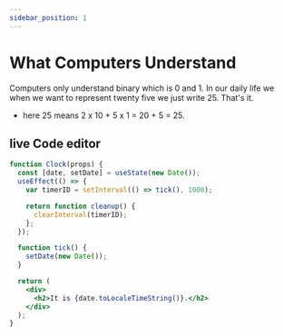 ```yaml
---
sidebar_position: 1
---
```


# What Computers Understand

Computers only understand binary which is 0 and 1. In our daily life we when we want to represent twenty five we just write 25. That's it.

- here 25 means 2 x 10 + 5 x 1 = 20 + 5 = 25.

## live Code editor

```jsx
function Clock(props) {
  const [date, setDate] = useState(new Date());
  useEffect(() => {
    var timerID = setInterval(() => tick(), 1000);

    return function cleanup() {
      clearInterval(timerID);
    };
  });

  function tick() {
    setDate(new Date());
  }

  return (
    <div>
      <h2>It is {date.toLocaleTimeString()}.</h2>
    </div>
  );
}
```
